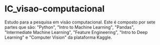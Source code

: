 # IC_visao-computacional
Estudo para a pesquisa em visão computacional. Este é composto por sete partes que são: "Python", "Intro to Machine Learning", "Pandas", "Intermediate Machine Learning", "Feature Engineering", "Intro to Deep Learning" e "Computer Vision"  da plataforma Kaggle.

